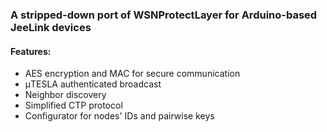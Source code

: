### A stripped-down port of WSNProtectLayer for Arduino-based JeeLink devices
#### Features:
  - AES encryption and MAC for secure communication
  - μTESLA authenticated broadcast
  - Neighbor discovery
  - Simplified CTP protocol
  - Configurator for nodes' IDs and pairwise keys
